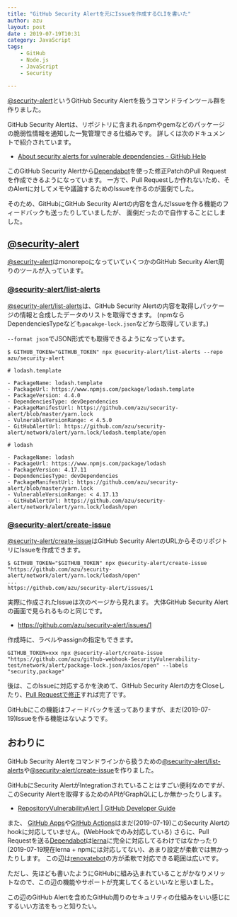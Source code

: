 ```yaml
---
title: "GitHub Security Alertを元にIssueを作成するCLIを書いた"
author: azu
layout: post
date : 2019-07-19T10:31
category: JavaScript
tags:
    - GitHub
    - Node.js
    - JavaScript
    - Security

---
```


[@security-alert](https://github.com/azu/security-alert)というGitHub Security Alertを扱うコマンドラインツール群を作りました。

GitHub Security Alertは、リポジトリに含まれるnpmやgemなどのパッケージの脆弱性情報を通知した一覧管理できる仕組みです。
詳しくは次のドキュメントで紹介されています。

- [About security alerts for vulnerable dependencies - GitHub Help](https://help.github.com/en/articles/about-security-alerts-for-vulnerable-dependencies)

このGitHub Security Alertから[Dependabot](https://dependabot.com/)を使った修正PatchのPull Requestを作成できるようになっています。
一方で、Pull Requestしか作れないため、そのAlertに対してメモや議論するためのIssueを作るのが面倒でした。

そのため、GitHubにGitHub Security Alertの内容を含んだIssueを作る機能のフィードバックも送ったりしていましたが、
面倒だったので自作することにしました。

## [@security-alert](https://github.com/azu/security-alert)

[@security-alert](https://github.com/azu/security-alert)はmonorepoになっていていくつかのGitHub Security Alert周りのツールが入っています。

### [@security-alert/list-alerts](https://github.com/azu/security-alert/tree/master/packages/list-alerts)

[@security-alert/list-alerts](https://github.com/azu/security-alert/tree/master/packages/list-alerts)は、GitHub Security Alertの内容を取得しパッケージの情報と合成したデータのリストを取得できます。
(npmならDependenciesTypeなども`pacakge-lock.json`などから取得しています。)

`--format json`でJSON形式でも取得できるようになっています。

```
$ GITHUB_TOKEN="GITHUB_TOKEN" npx @security-alert/list-alerts --repo azu/security-alert

# lodash.template

- PackageName: lodash.template
- PackageUrl: https://www.npmjs.com/package/lodash.template
- PackageVersion: 4.4.0
- DependenciesType: devDependencies
- PackageManifestUrl: https://github.com/azu/security-alert/blob/master/yarn.lock
- VulnerableVersionRange: < 4.5.0
- GitHubAlertUrl: https://github.com/azu/security-alert/network/alert/yarn.lock/lodash.template/open

# lodash

- PackageName: lodash
- PackageUrl: https://www.npmjs.com/package/lodash
- PackageVersion: 4.17.11
- DependenciesType: devDependencies
- PackageManifestUrl: https://github.com/azu/security-alert/blob/master/yarn.lock
- VulnerableVersionRange: < 4.17.13
- GitHubAlertUrl: https://github.com/azu/security-alert/network/alert/yarn.lock/lodash/open
```

### [@security-alert/create-issue](https://github.com/azu/security-alert/tree/master/packages/create-issue)

[@security-alert/create-issue](https://github.com/azu/security-alert/tree/master/packages/create-issue)はGitHub Security AlertのURLからそのリポジトリにIssueを作成できます。

```
$ GITHUB_TOKEN="$GITHUB_TOKEN" npx @security-alert/create-issue "https://github.com/azu/security-alert/network/alert/yarn.lock/lodash/open"
...
https://github.com/azu/security-alert/issues/1
```

実際に作成されたIssueは次のページから見れます。
大体GitHub Security Alertの画面で見られるものと同じです。

- <https://github.com/azu/security-alert/issues/1>

作成時に、ラベルやassignの指定もできます。

```
GITHUB_TOKEN=xxx npx @security-alert/create-issue "https://github.com/azu/github-webhook-SecurityVulnerability-test/network/alert/package-lock.json/axios/open" --labels "security,package"
```


後は、このIssueに対応するかを決めて、GitHub Security Alertの方をCloseしたり、[Pull Requestで修正](https://github.com/azu/security-alert/pull/2)すれば完了です。

GitHubにこの機能はフィードバックを送ってありますが、まだ(2019-07-19)Issueを作る機能はないようです。

## おわりに

GitHub Security Alertをコマンドラインから扱うための[@security-alert/list-alerts](https://github.com/azu/security-alert/tree/master/packages/list-alerts)や[@security-alert/create-issue](https://github.com/azu/security-alert/tree/master/packages/create-issue)を作りました。

GitHubにSecurity AlertがIntegrationされていることはすごい便利なのですが、このSecurity Alertを取得するためのAPIがGraphQLにしか無かったりします。

- [RepositoryVulnerabilityAlert | GitHub Developer Guide](https://developer.github.com/v4/object/repositoryvulnerabilityalert/)

また、 [GitHub Apps](https://developer.github.com/apps/)や[GitHub Actions](https://github.com/features/actions)はまだ(2019-07-19)このSecurity Alertのhookに対応していません。(WebHookでのみ対応している)
さらに、Pull Requestを送る[Dependabot](https://dependabot.com/)は[lerna](https://github.com/lerna/lerna)に完全に対応してるわけではなかったり(2019-07-19現在lerna + npmには対応してない)、あまり設定が柔軟では無かったりします。
この辺は[renovatebot](https://renovatebot.com/)の方が柔軟で対応できる範囲は広いです。

ただし、先ほども書いたようにGitHubに組み込まれていることがかなりメリットなので、この辺の機能やサポートが充実してくるといいなと思いました。

この辺のGitHub Alertを含めたGitHub周りのセキュリティの仕組みをいい感じにするいい方法をもっと知りたい。